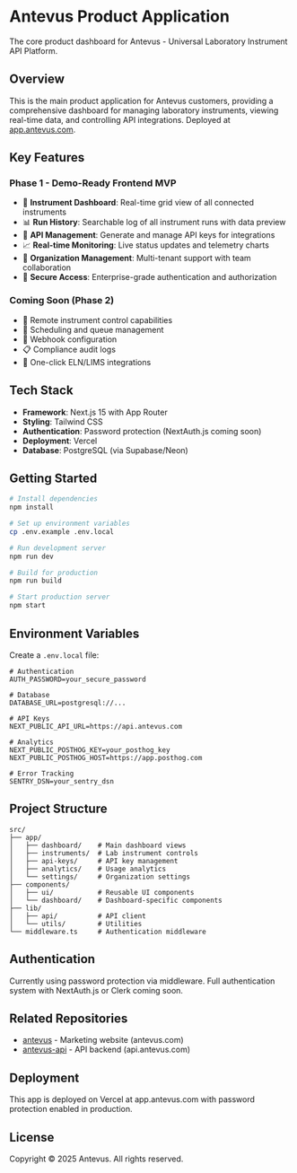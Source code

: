 # Antevus Product Application

The core product dashboard for Antevus - Universal Laboratory Instrument API Platform.

## Overview

This is the main product application for Antevus customers, providing a comprehensive dashboard for managing laboratory instruments, viewing real-time data, and controlling API integrations. Deployed at [app.antevus.com](https://app.antevus.com).

## Key Features

### Phase 1 - Demo-Ready Frontend MVP
- 🔬 **Instrument Dashboard**: Real-time grid view of all connected instruments
- 📊 **Run History**: Searchable log of all instrument runs with data preview
- 🔑 **API Management**: Generate and manage API keys for integrations
- 📈 **Real-time Monitoring**: Live status updates and telemetry charts
- 🏢 **Organization Management**: Multi-tenant support with team collaboration
- 🔐 **Secure Access**: Enterprise-grade authentication and authorization

### Coming Soon (Phase 2)
- 🤖 Remote instrument control capabilities
- 📅 Scheduling and queue management
- 🔄 Webhook configuration
- 📋 Compliance audit logs
- 🔗 One-click ELN/LIMS integrations

## Tech Stack

- **Framework**: Next.js 15 with App Router
- **Styling**: Tailwind CSS
- **Authentication**: Password protection (NextAuth.js coming soon)
- **Deployment**: Vercel
- **Database**: PostgreSQL (via Supabase/Neon)

## Getting Started

```bash
# Install dependencies
npm install

# Set up environment variables
cp .env.example .env.local

# Run development server
npm run dev

# Build for production
npm run build

# Start production server
npm start
```

## Environment Variables

Create a `.env.local` file:

```env
# Authentication
AUTH_PASSWORD=your_secure_password

# Database
DATABASE_URL=postgresql://...

# API Keys
NEXT_PUBLIC_API_URL=https://api.antevus.com

# Analytics
NEXT_PUBLIC_POSTHOG_KEY=your_posthog_key
NEXT_PUBLIC_POSTHOG_HOST=https://app.posthog.com

# Error Tracking
SENTRY_DSN=your_sentry_dsn
```

## Project Structure

```
src/
├── app/
│   ├── dashboard/    # Main dashboard views
│   ├── instruments/  # Lab instrument controls
│   ├── api-keys/     # API key management
│   ├── analytics/    # Usage analytics
│   └── settings/     # Organization settings
├── components/
│   ├── ui/           # Reusable UI components
│   └── dashboard/    # Dashboard-specific components
├── lib/
│   ├── api/          # API client
│   └── utils/        # Utilities
└── middleware.ts     # Authentication middleware
```

## Authentication

Currently using password protection via middleware. Full authentication system with NextAuth.js or Clerk coming soon.

## Related Repositories

- [antevus](https://github.com/gabeviggers/antevus) - Marketing website (antevus.com)
- [antevus-api](https://github.com/gabeviggers/antevus-api) - API backend (api.antevus.com)

## Deployment

This app is deployed on Vercel at app.antevus.com with password protection enabled in production.

## License

Copyright © 2025 Antevus. All rights reserved.